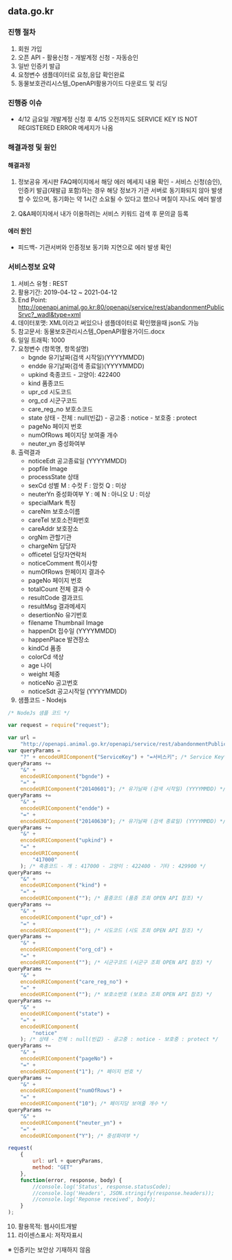 ## **data.go.kr**

### **진행 절차**

1. 회원 가입
2. 오픈 API - 활용신청 - 개발계정 신청 - 자동승인
3. 일반 인증키 발급
4. 요청변수 샘플데이터로 요청,응답 확인완료
5. 동물보호관리시스템\_OpenAPI활용가이드 다운로드 및 리딩

### **진행중 이슈**

-   4/12 금요일 개발계정 신청 후 4/15 오전까지도 SERVICE KEY IS NOT REGISTERED ERROR 메세지가 나옴

### **해결과정 및 원인**

#### 해결과정

1. 정보공유 게시판 FAQ페이지에서 해당 에러 메세지 내용 확인 - 서비스 신청(승인), 인증키 발급(재발급 포함)하는 경우 해당 정보가 기관 서버로 동기화되지 않아
   발생할 수 있으며, 동기화는 약 1시간 소요될 수 있다고 했으나 며칠이 지나도 에러 발생

2. Q&A페이지에서 내가 이용하려는 서비스 키워드 검색 후 문의글 등록

#### 에러 원인

-   피드백- 기관서버와 인증정보 동기화 지연으로 에러 발생 확인

### **서비스정보 요약**

1. 서비스 유형 : REST
2. 활용기간: 2019-04-12 ~ 2021-04-12
3. End Point: http://openapi.animal.go.kr:80/openapi/service/rest/abandonmentPublicSrvc?_wadl&type=xml
4. 데이터포맷: XML이라고 써있으나 샘플데이터로 확인했을때 json도 가능
5. 참고문서: 동물보호관리시스템\_OpenAPI활용가이드.docx
6. 일일 트래픽: 1000
7. 요청변수 (항목명, 항목설명)
    - bgnde 유기날짜(검색 시작일)(YYYYMMDD)
    - endde 유기날짜(검색 종료일)(YYYYMMDD)
    - upkind 축종코드 - 고양이: 422400
    - kind 품종코드
    - upr_cd 시도코드
    - org_cd 시군구코드
    - care_reg_no 보호소코드
    - state 상태 - 전체 : null(빈값) - 공고중 : notice - 보호중 : protect
    - pageNo 페이지 번호
    - numOfRows 페이지당 보여줄 개수
    - neuter_yn 중성화여부
8. 출력결과
    - noticeEdt 공고종료일 (YYYYMMDD)
    - popfile Image
    - processState 상태
    - sexCd 성별 M : 수컷 F : 암컷 Q : 미상
    - neuterYn 중성화여부 Y : 예 N : 아니오 U : 미상
    - specialMark 특징
    - careNm 보호소이름
    - careTel 보호소전화번호
    - careAddr 보호장소
    - orgNm 관할기관
    - chargeNm 담당자
    - officetel 담당자연락처
    - noticeComment 특이사항
    - numOfRows 한페이지 결과수
    - pageNo 페이지 번호
    - totalCount 전체 결과 수
    - resultCode 결과코드
    - resultMsg 결과메세지
    - desertionNo 유기번호
    - filename Thumbnail Image
    - happenDt 접수일 (YYYYMMDD)
    - happenPlace 발견장소
    - kindCd 품종
    - colorCd 색상
    - age 나이
    - weight 체중
    - noticeNo 공고번호
    - noticeSdt 공고시작일 (YYYYMMDD)
9. 샘플코드 - Nodejs

```javascript
/* NodeJs 샘플 코드 */

var request = require("request");

var url =
	"http://openapi.animal.go.kr/openapi/service/rest/abandonmentPublicSrvc/abandonmentPublic";
var queryParams =
	"?" + encodeURIComponent("ServiceKey") + "=서비스키"; /* Service Key*/
queryParams +=
	"&" +
	encodeURIComponent("bgnde") +
	"=" +
	encodeURIComponent("20140601"); /* 유기날짜 (검색 시작일) (YYYYMMDD) */
queryParams +=
	"&" +
	encodeURIComponent("endde") +
	"=" +
	encodeURIComponent("20140630"); /* 유기날짜 (검색 종료일) (YYYYMMDD) */
queryParams +=
	"&" +
	encodeURIComponent("upkind") +
	"=" +
	encodeURIComponent(
		"417000"
	); /* 축종코드 - 개 : 417000 - 고양이 : 422400 - 기타 : 429900 */
queryParams +=
	"&" +
	encodeURIComponent("kind") +
	"=" +
	encodeURIComponent(""); /* 품종코드 (품종 조회 OPEN API 참조) */
queryParams +=
	"&" +
	encodeURIComponent("upr_cd") +
	"=" +
	encodeURIComponent(""); /* 시도코드 (시도 조회 OPEN API 참조) */
queryParams +=
	"&" +
	encodeURIComponent("org_cd") +
	"=" +
	encodeURIComponent(""); /* 시군구코드 (시군구 조회 OPEN API 참조) */
queryParams +=
	"&" +
	encodeURIComponent("care_reg_no") +
	"=" +
	encodeURIComponent(""); /* 보호소번호 (보호소 조회 OPEN API 참조) */
queryParams +=
	"&" +
	encodeURIComponent("state") +
	"=" +
	encodeURIComponent(
		"notice"
	); /* 상태 - 전체 : null(빈값) - 공고중 : notice - 보호중 : protect */
queryParams +=
	"&" +
	encodeURIComponent("pageNo") +
	"=" +
	encodeURIComponent("1"); /* 페이지 번호 */
queryParams +=
	"&" +
	encodeURIComponent("numOfRows") +
	"=" +
	encodeURIComponent("10"); /* 페이지당 보여줄 개수 */
queryParams +=
	"&" +
	encodeURIComponent("neuter_yn") +
	"=" +
	encodeURIComponent("Y"); /* 중성화여부 */

request(
	{
		url: url + queryParams,
		method: "GET"
	},
	function(error, response, body) {
		//console.log('Status', response.statusCode);
		//console.log('Headers', JSON.stringify(response.headers));
		//console.log('Reponse received', body);
	}
);
```

10. 활용목적: 웹사이트개발
11. 라이센스표시: 저작자표시

※ 인증키는 보안상 기재하지 않음
